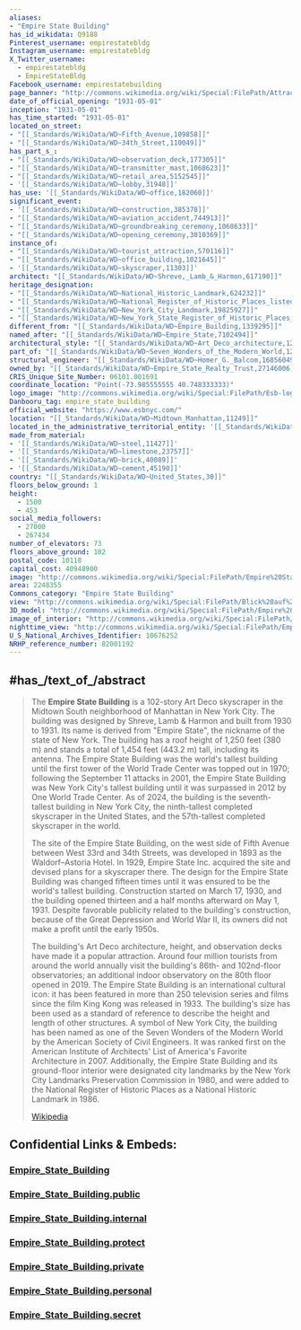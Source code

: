 ```yaml
---
aliases:
- "Empire State Building"
has_id_wikidata: Q9188
Pinterest_username: empirestatebldg
Instagram_username: empirestatebldg
X_Twitter_username:
  - empirestatebldg
  - EmpireStateBldg
Facebook_username: empirestatebuilding
page_banner: "http://commons.wikimedia.org/wiki/Special:FilePath/Attractions%20Banner.jpg"
date_of_official_opening: "1931-05-01"
inception: "1931-05-01"
has_time_started: "1931-05-01"
located_on_street:
- "[[_Standards/WikiData/WD~Fifth_Avenue,109858]]"
- "[[_Standards/WikiData/WD~34th_Street,110049]]"
has_part_s_:
- "[[_Standards/WikiData/WD~observation_deck,177305]]"
- "[[_Standards/WikiData/WD~transmitter_mast,1068623]]"
- "[[_Standards/WikiData/WD~retail_area,5152545]]"
- '[[_Standards/WikiData/WD~lobby,31948]]'
has_use: '[[_Standards/WikiData/WD~office,182060]]'
significant_event:
- '[[_Standards/WikiData/WD~construction,385378]]'
- "[[_Standards/WikiData/WD~aviation_accident,744913]]"
- "[[_Standards/WikiData/WD~groundbreaking_ceremony,1068633]]"
- "[[_Standards/WikiData/WD~opening_ceremony,3010369]]"
instance_of:
- "[[_Standards/WikiData/WD~tourist_attraction,570116]]"
- "[[_Standards/WikiData/WD~office_building,1021645]]"
- '[[_Standards/WikiData/WD~skyscraper,11303]]'
architect: "[[_Standards/WikiData/WD~Shreve,_Lamb_&_Harmon,617190]]"
heritage_designation:
- "[[_Standards/WikiData/WD~National_Historic_Landmark,624232]]"
- "[[_Standards/WikiData/WD~National_Register_of_Historic_Places_listed_place,19558910]]"
- "[[_Standards/WikiData/WD~New_York_City_Landmark,19825927]]"
- "[[_Standards/WikiData/WD~New_York_State_Register_of_Historic_Places_listed_place,120763427]]"
different_from: "[[_Standards/WikiData/WD~Empire_Building,1339295]]"
named_after: "[[_Standards/WikiData/WD~Empire_State,7102494]]"
architectural_style: "[[_Standards/WikiData/WD~Art_Deco_architecture,12720942]]"
part_of: "[[_Standards/WikiData/WD~Seven_Wonders_of_the_Modern_World,12800832]]"
structural_engineer: "[[_Standards/WikiData/WD~Homer_G._Balcom,16856049]]"
owned_by: "[[_Standards/WikiData/WD~Empire_State_Realty_Trust,27146006]]"
CRIS_Unique_Site_Number: 06101.001691
coordinate_location: "Point(-73.985555555 40.748333333)"
logo_image: "http://commons.wikimedia.org/wiki/Special:FilePath/Esb-logo-oneline.svg"
Danbooru_tag: empire_state_building
official_website: "https://www.esbnyc.com/"
location: "[[_Standards/WikiData/WD~Midtown_Manhattan,11249]]"
located_in_the_administrative_territorial_entity: '[[_Standards/WikiData/WD~Manhattan,11299]]'
made_from_material:
- '[[_Standards/WikiData/WD~steel,11427]]'
- '[[_Standards/WikiData/WD~limestone,23757]]'
- '[[_Standards/WikiData/WD~brick,40089]]'
- '[[_Standards/WikiData/WD~cement,45190]]'
country: "[[_Standards/WikiData/WD~United_States,30]]"
floors_below_ground: 1
height:
  - 1500
  - 453
social_media_followers:
  - 27000
  - 267434
number_of_elevators: 73
floors_above_ground: 102
postal_code: 10118
capital_cost: 40948900
image: "http://commons.wikimedia.org/wiki/Special:FilePath/Empire%20State%20Building%20%28aerial%20view%29.jpg"
area: 2248355
Commons_category: "Empire State Building"
view: "http://commons.wikimedia.org/wiki/Special:FilePath/Blick%20auf%20New%20York%20City%20%28S%C3%BCden%29%20vom%20Empire%20State%20Building.jpg"
3D_model: "http://commons.wikimedia.org/wiki/Special:FilePath/Empire%20State%20Building%20%28simplified%29.stl"
image_of_interior: "http://commons.wikimedia.org/wiki/Special:FilePath/Empire%20State%20Building%2086th%20floor.jpg"
nighttime_view: "http://commons.wikimedia.org/wiki/Special:FilePath/Empire%20Subway%20Series%20%2851446644524%29.jpg"
U_S_National_Archives_Identifier: 10676252
NRHP_reference_number: 82001192
---
```


## #has_/text_of_/abstract 

> The **Empire State Building** is a 102-story Art Deco skyscraper in the Midtown South neighborhood of Manhattan in New York City. The building was designed by Shreve, Lamb & Harmon and built from 1930 to 1931. Its name is derived from "Empire State", the nickname of the state of New York. The building has a roof height of 1,250 feet (380 m) and stands a total of 1,454 feet (443.2 m) tall, including its antenna. The Empire State Building was the world's tallest building until the first tower of the World Trade Center was topped out in 1970; following the September 11 attacks in 2001, the Empire State Building was New York City's tallest building until it was surpassed in 2012 by One World Trade Center. As of 2024, the building is the seventh-tallest building in New York City, the ninth-tallest completed skyscraper in the United States, and the 57th-tallest completed skyscraper in the world.
>
> The site of the Empire State Building, on the west side of Fifth Avenue between West 33rd and 34th Streets, was developed in 1893 as the Waldorf–Astoria Hotel. In 1929, Empire State Inc. acquired the site and devised plans for a skyscraper there. The design for the Empire State Building was changed fifteen times until it was ensured to be the world's tallest building. Construction started on March 17, 1930, and the building opened thirteen and a half months afterward on May 1, 1931. Despite favorable publicity related to the building's construction, because of the Great Depression and World War II, its owners did not make a profit until the early 1950s.
>
> The building's Art Deco architecture, height, and observation decks have made it a popular attraction. Around four million tourists from around the world annually visit the building's 86th- and 102nd-floor observatories; an additional indoor observatory on the 80th floor opened in 2019. The Empire State Building is an international cultural icon: it has been featured in more than 250 television series and films since the film King Kong was released in 1933. The building's size has been used as a standard of reference to describe the height and length of other structures. A symbol of New York City, the building has been named as one of the Seven Wonders of the Modern World by the American Society of Civil Engineers. It was ranked first on the American Institute of Architects' List of America's Favorite Architecture in 2007. Additionally, the Empire State Building and its ground-floor interior were designated city landmarks by the New York City Landmarks Preservation Commission in 1980, and were added to the National Register of Historic Places as a National Historic Landmark in 1986.
>
> [Wikipedia](https://en.wikipedia.org/wiki/Empire%20State%20Building) 





## Confidential Links & Embeds: 

### [Empire_State_Building](/_Standards/Technology/Construction/Architecture/Empire_State_Building.md) 

### [Empire_State_Building.public](/_public/Technology/Construction/Architecture/Empire_State_Building.public.md) 

### [Empire_State_Building.internal](/_internal/Technology/Construction/Architecture/Empire_State_Building.internal.md) 

### [Empire_State_Building.protect](/_protect/Technology/Construction/Architecture/Empire_State_Building.protect.md) 

### [Empire_State_Building.private](/_private/Technology/Construction/Architecture/Empire_State_Building.private.md) 

### [Empire_State_Building.personal](/_personal/Technology/Construction/Architecture/Empire_State_Building.personal.md) 

### [Empire_State_Building.secret](/_secret/Technology/Construction/Architecture/Empire_State_Building.secret.md)

